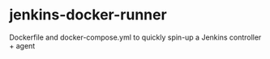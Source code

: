 # jenkins-docker-runner
Dockerfile and docker-compose.yml to quickly spin-up a Jenkins controller + agent

